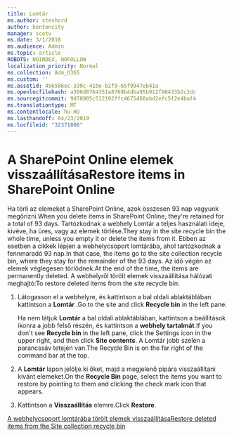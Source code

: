 ```yaml
---
title: Lomtár
ms.author: stevhord
author: bentoncity
manager: scotv
ms.date: 3/1/2018
ms.audience: Admin
ms.topic: article
ROBOTS: NOINDEX, NOFOLLOW
localization_priority: Normal
ms.collection: Adm_O365
ms.custom: ''
ms.assetid: 456586ec-330c-41be-b2f9-65f9947eb41a
ms.openlocfilehash: a306d8764351a8769b4dba95b912f90433b2c2dc
ms.sourcegitcommit: 9d78905c512192ffc4675468abd2efc5f2e4baf4
ms.translationtype: MT
ms.contentlocale: hu-HU
ms.lasthandoff: 04/23/2019
ms.locfileid: "32371806"
---
```

# <a name="restore-items-in-sharepoint-online"></a><span data-ttu-id="13727-102">A SharePoint Online elemek visszaállítása</span><span class="sxs-lookup"><span data-stu-id="13727-102">Restore items in SharePoint Online</span></span>

<span data-ttu-id="13727-103">Ha törli az elemeket a SharePoint Online, azok összesen 93 nap vagyunk megőrizni.</span><span class="sxs-lookup"><span data-stu-id="13727-103">When you delete items in SharePoint Online, they're retained for a total of 93 days.</span></span> <span data-ttu-id="13727-104">Tartózkodnak a webhely Lomtár a teljes használati ideje, kivéve, ha üres, vagy az elemek törlése.</span><span class="sxs-lookup"><span data-stu-id="13727-104">They stay in the site recycle bin the whole time, unless you empty it or delete the items from it.</span></span> <span data-ttu-id="13727-105">Ebben az esetben a cikkek lépjen a webhelycsoport lomtárába, ahol tartózkodnak a fennmaradó 93 nap.</span><span class="sxs-lookup"><span data-stu-id="13727-105">In that case, the items go to the site collection recycle bin, where they stay for the remainder of the 93 days.</span></span> <span data-ttu-id="13727-106">Az idő végén az elemek véglegesen törlődnek.</span><span class="sxs-lookup"><span data-stu-id="13727-106">At the end of the time, the items are permanently deleted.</span></span> <span data-ttu-id="13727-107">A webhelyről törölt elemek visszaállítása hálózati meghajtó:</span><span class="sxs-lookup"><span data-stu-id="13727-107">To restore deleted items from the site recycle bin:</span></span>
  
1. <span data-ttu-id="13727-108">Látogasson el a webhelyre, és kattintson a bal oldali ablaktáblában kattintson a **Lomtár** .</span><span class="sxs-lookup"><span data-stu-id="13727-108">Go to the site and click **Recycle bin** in the left pane.</span></span> 
    
    <span data-ttu-id="13727-109">Ha nem látjuk **Lomtár** a bal oldali ablaktáblában, kattintson a beállítások ikonra a jobb felső részén, és kattintson a **webhely tartalmát**.</span><span class="sxs-lookup"><span data-stu-id="13727-109">If you don't see **Recycle bin** in the left pane, click the Settings icon in the upper right, and then click **Site contents**.</span></span> <span data-ttu-id="13727-110">A Lomtár jobb szélén a parancssáv tetején van.</span><span class="sxs-lookup"><span data-stu-id="13727-110">The Recycle Bin is on the far right of the command bar at the top.</span></span>
    
2. <span data-ttu-id="13727-111">A **Lomtár** lapon jelölje ki őket, majd a megjelenő pipára visszaállítani kívánt elemeket.</span><span class="sxs-lookup"><span data-stu-id="13727-111">On the **Recycle Bin** page, select the items you want to restore by pointing to them and clicking the check mark icon that appears.</span></span> 
    
3. <span data-ttu-id="13727-112">Kattintson a **Visszaállítás** elemre.</span><span class="sxs-lookup"><span data-stu-id="13727-112">Click **Restore**.</span></span>
    
[<span data-ttu-id="13727-113">A webhelycsoport lomtárába törölt elemek visszaállítása</span><span class="sxs-lookup"><span data-stu-id="13727-113">Restore deleted items from the Site collection recycle bin</span></span>](https://go.microsoft.com/fwlink/?linkid=866439)
  

